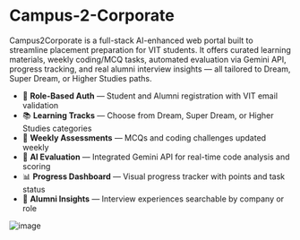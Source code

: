 # Campus-2-Corporate
Campus2Corporate is a full-stack AI-enhanced web portal built to streamline placement preparation for VIT students. It offers curated learning materials, weekly coding/MCQ tasks, automated evaluation via Gemini API, progress tracking, and real alumni interview insights — all tailored to Dream, Super Dream, or Higher Studies paths.

- 🔐 **Role-Based Auth** — Student and Alumni registration with VIT email validation
- 📚 **Learning Tracks** — Choose from Dream, Super Dream, or Higher Studies categories
- 🧪 **Weekly Assessments** — MCQs and coding challenges updated weekly
- 🤖 **AI Evaluation** — Integrated Gemini API for real-time code analysis and scoring
- 📊 **Progress Dashboard** — Visual progress tracker with points and task status
- 🎤 **Alumni Insights** — Interview experiences searchable by company or role

![image](https://github.com/user-attachments/assets/eb44c7c0-0fb1-4bd9-9dd5-fbad4596c378)
